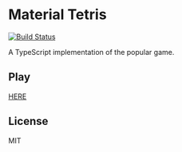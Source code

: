 # Material Tetris

[![Build Status](https://travis-ci.com/scriptex/material-tetris.svg?branch=master)](https://travis-ci.com/scriptex/material-tetris)

A TypeScript implementation of the popular game.

## Play

[HERE](https://material-tetris.atanas.info/)

## License

MIT
